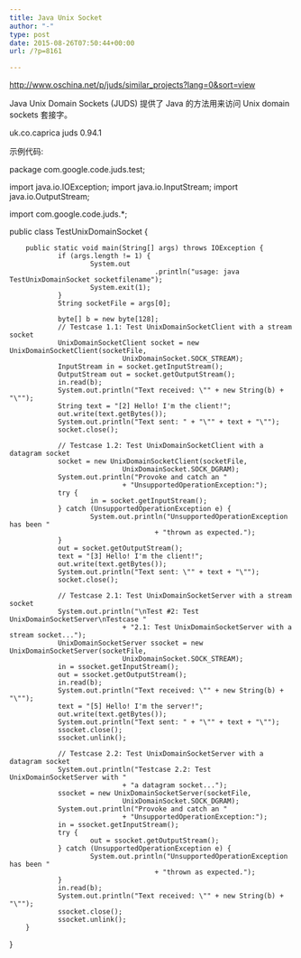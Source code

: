 ```yaml
---
title: Java Unix Socket
author: "-"
type: post
date: 2015-08-26T07:50:44+00:00
url: /?p=8161

---
```

http://www.oschina.net/p/juds/similar_projects?lang=0&sort=view

Java Unix Domain Sockets (JUDS) 提供了 Java 的方法用来访问 Unix domain sockets 套接字。


<dependency>
   <groupId>uk.co.caprica</groupId>
   juds</artifactId>
   <version>0.94.1</version>
</dependency>

示例代码: 

package com.google.code.juds.test;

import java.io.IOException;
import java.io.InputStream;
import java.io.OutputStream;

import com.google.code.juds.*;

public class TestUnixDomainSocket {

        public static void main(String[] args) throws IOException {
                if (args.length != 1) {
                        System.out
                                        .println("usage: java TestUnixDomainSocket socketfilename");
                        System.exit(1);
                }
                String socketFile = args[0];

                byte[] b = new byte[128];
                // Testcase 1.1: Test UnixDomainSocketClient with a stream socket
                UnixDomainSocketClient socket = new UnixDomainSocketClient(socketFile,
                                UnixDomainSocket.SOCK_STREAM);
                InputStream in = socket.getInputStream();
                OutputStream out = socket.getOutputStream();
                in.read(b);
                System.out.println("Text received: \"" + new String(b) + "\"");
                String text = "[2] Hello! I'm the client!";
                out.write(text.getBytes());
                System.out.println("Text sent: " + "\"" + text + "\"");
                socket.close();

                // Testcase 1.2: Test UnixDomainSocketClient with a datagram socket
                socket = new UnixDomainSocketClient(socketFile,
                                UnixDomainSocket.SOCK_DGRAM);
                System.out.println("Provoke and catch an "
                                + "UnsupportedOperationException:");
                try {
                        in = socket.getInputStream();
                } catch (UnsupportedOperationException e) {
                        System.out.println("UnsupportedOperationException has been "
                                        + "thrown as expected.");
                }
                out = socket.getOutputStream();
                text = "[3] Hello! I'm the client!";
                out.write(text.getBytes());
                System.out.println("Text sent: \"" + text + "\"");
                socket.close();

                // Testcase 2.1: Test UnixDomainSocketServer with a stream socket
                System.out.println("\nTest #2: Test UnixDomainSocketServer\nTestcase "
                                + "2.1: Test UnixDomainSocketServer with a stream socket...");
                UnixDomainSocketServer ssocket = new UnixDomainSocketServer(socketFile,
                                UnixDomainSocket.SOCK_STREAM);
                in = ssocket.getInputStream();
                out = ssocket.getOutputStream();
                in.read(b);
                System.out.println("Text received: \"" + new String(b) + "\"");
                text = "[5] Hello! I'm the server!";
                out.write(text.getBytes());
                System.out.println("Text sent: " + "\"" + text + "\"");
                ssocket.close();
                ssocket.unlink();

                // Testcase 2.2: Test UnixDomainSocketServer with a datagram socket
                System.out.println("Testcase 2.2: Test UnixDomainSocketServer with "
                                + "a datagram socket...");
                ssocket = new UnixDomainSocketServer(socketFile,
                                UnixDomainSocket.SOCK_DGRAM);
                System.out.println("Provoke and catch an "
                                + "UnsupportedOperationException:");
                in = ssocket.getInputStream();
                try {
                        out = ssocket.getOutputStream();
                } catch (UnsupportedOperationException e) {
                        System.out.println("UnsupportedOperationException has been "
                                        + "thrown as expected.");
                }
                in.read(b);
                System.out.println("Text received: \"" + new String(b) + "\"");
                ssocket.close();
                ssocket.unlink();
        }
}

